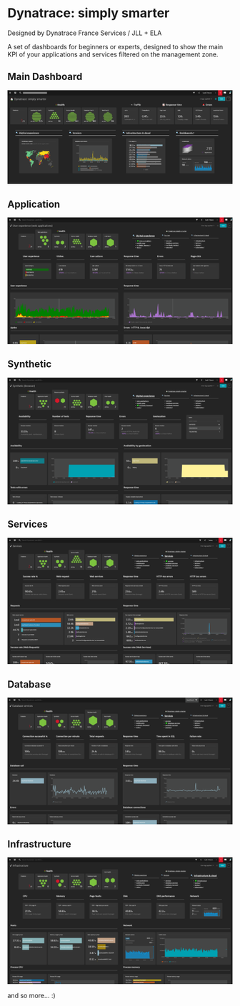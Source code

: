 # Dynatrace: simply smarter
Designed by Dynatrace France Services / JLL + ELA

A set of dashboards for beginners or experts, designed to show the main KPI of your applications and services filtered on the management zone.
## Main Dashboard
![Dynatrace_simply_smarter](Dynatrace_simply_smarter.png)

## Application
![Applications](Applications.png)

## Synthetic
![Synthetic2](Synthetic2.png)

## Services
![Services](Services.png)

## Database
![Database](Database.png)

## Infrastructure
![Infra](Infra.png)

and so more... :)
